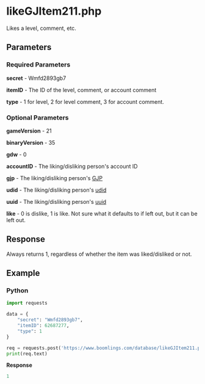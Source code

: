 # likeGJItem211.php

Likes a level, comment, etc.

## Parameters

### Required Parameters

**secret** - Wmfd2893gb7

**itemID** - The ID of the level, comment, or account comment

**type** - 1 for level, 2 for level comment, 3 for account comment.

### Optional Parameters

**gameVersion** - 21

**binaryVersion** - 35

**gdw** - 0

**accountID** - The liking/disliking person's account ID

**gjp** - The liking/disliking person's [GJP](/topics/encryption/gjp.md)

**udid** - The liking/disliking person's [udid](/topics/encryption/id?id=udid)

**uuid** - The liking/disliking person's [uuid](/topics/encryption/id?id=uuid)

**like** - 0 is dislike, 1 is like. Not sure what it defaults to if left out, but it can be left out.

## Response

Always returns 1, regardless of whether the item was liked/disliked or not.

## Example

<!-- tabs:start -->

### **Python**

```py
import requests

data = {
    "secret": "Wmfd2893gb7",
	"itemID": 62687277,
	"type": 1
}

req = requests.post('https://www.boomlings.com/database/likeGJItem211.php', data=data)
print(req.text)
```

**Response**
```py
1
```

<!-- tabs:end -->